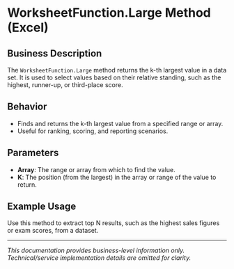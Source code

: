 # WorksheetFunction.Large Method (Excel)

## Business Description

The `WorksheetFunction.Large` method returns the k-th largest value in a data set. It is used to select values based on their relative standing, such as the highest, runner-up, or third-place score.

## Behavior
- Finds and returns the k-th largest value from a specified range or array.
- Useful for ranking, scoring, and reporting scenarios.

## Parameters
- **Array**: The range or array from which to find the value.
- **K**: The position (from the largest) in the array or range of the value to return.

## Example Usage
Use this method to extract top N results, such as the highest sales figures or exam scores, from a dataset.

---
*This documentation provides business-level information only. Technical/service implementation details are omitted for clarity.*

